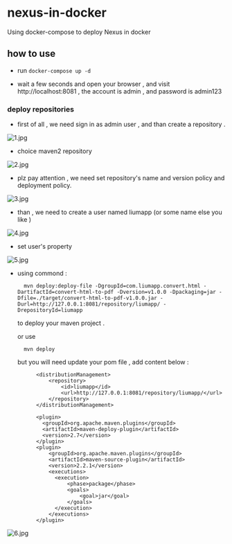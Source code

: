 # nexus-in-docker
Using docker-compose to deploy Nexus in docker

## how to use

* run ``` docker-compose up -d ```

* wait a few seconds and open your browser , and visit http://localhost:8081 , the account is admin , and password is admin123

### deploy repositories

* first of all , we need sign in as admin user , and than create a repository . 

![1.jpg](https://github.com/liumapp/nexus-in-docker/blob/master/pic/1.jpg)

* choice maven2 repository

![2.jpg](https://github.com/liumapp/nexus-in-docker/blob/master/pic/2.jpg)

* plz pay attention , we need set repository's name and version policy and deployment policy.

![3.jpg](https://github.com/liumapp/nexus-in-docker/blob/master/pic/3.jpg)

* than , we need to create a user named liumapp (or some name else you like )

![4.jpg](https://github.com/liumapp/nexus-in-docker/blob/master/pic/4.jpg)

* set user's property

![5.jpg](https://github.com/liumapp/nexus-in-docker/blob/master/pic/5.jpg)

* using commond : 

		mvn deploy:deploy-file -DgroupId=com.liumapp.convert.html -DartifactId=convert-html-to-pdf -Dversion=v1.0.0 -Dpackaging=jar -Dfile=./target/convert-html-to-pdf-v1.0.0.jar -Durl=http://127.0.0.1:8081/repository/liumapp/ -DrepositoryId=liumapp

	to deploy your maven project .	

	or use 

		mvn deploy

	but you will need update your pom file , add content below : 

			<distributionManagement>
				<repository>
					<id>liumapp</id>
					<url>http://127.0.0.1:8081/repository/liumapp/</url>
				</repository>
			</distributionManagement>

	        <plugin>
	          <groupId>org.apache.maven.plugins</groupId>
	          <artifactId>maven-deploy-plugin</artifactId>
	          <version>2.7</version>
	        </plugin>
		    <plugin>
				<groupId>org.apache.maven.plugins</groupId>
				<artifactId>maven-source-plugin</artifactId>
				<version>2.2.1</version>
				<executions>
				  <execution>
				      <phase>package</phase>
				      <goals>
				          <goal>jar</goal>
				      </goals>
				  </execution>
				</executions>
		    </plugin>				

![6.jpg](https://github.com/liumapp/nexus-in-docker/blob/master/pic/6.jpg)